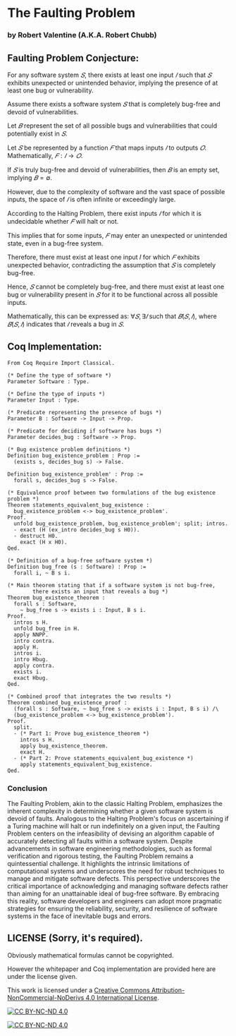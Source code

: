# The Faulting Problem
### by Robert Valentine (A.K.A. Robert Chubb)

## Faulting Problem Conjecture:
For any software system $𝑆$, there exists at least one input $𝐼$ such that $𝑆$ exhibits unexpected or unintended behavior, implying the presence of at least one bug or vulnerability.

Assume there exists a software system $𝑆$ that is completely bug-free and devoid of vulnerabilities. 

Let $𝐵$ represent the set of all possible bugs and vulnerabilities that could potentially exist in $𝑆$.  

Let $𝑆$ be represented by a function $𝐹$ that maps inputs $𝐼$ to outputs $𝑂$. Mathematically, $𝐹:𝐼→𝑂$.  

If $𝑆$ is truly bug-free and devoid of vulnerabilities, then $𝐵$ is an empty set, implying $𝐵=∅$.  

However, due to the complexity of software and the vast space of possible inputs, the space of $𝐼$ is often infinite or exceedingly large.  

According to the Halting Problem, there exist inputs $𝐼$ for which it is undecidable whether $𝐹$ will halt or not.  

This implies that for some inputs, $𝐹$ may enter an unexpected or unintended state, even in a bug-free system.  

Therefore, there must exist at least one input 𝐼 for which $𝐹$ exhibits unexpected behavior, contradicting the assumption that $𝑆$ is completely bug-free.  

Hence, $𝑆$ cannot be completely bug-free, and there must exist at least one bug or vulnerability present in $𝑆$ for it to be functional across all possible inputs.  

Mathematically, this can be expressed as: $∀𝑆,∃𝐼$ such that $𝐵(𝑆,𝐼)$, where $𝐵(𝑆,𝐼)$ indicates that $𝐼$ reveals a bug in $𝑆$.

## Coq Implementation:
```coq
From Coq Require Import Classical.

(* Define the type of software *)
Parameter Software : Type.

(* Define the type of inputs *)
Parameter Input : Type.

(* Predicate representing the presence of bugs *)
Parameter B : Software -> Input -> Prop.

(* Predicate for deciding if software has bugs *)
Parameter decides_bug : Software -> Prop.

(* Bug existence problem definitions *)
Definition bug_existence_problem : Prop :=
  (exists s, decides_bug s) -> False.

Definition bug_existence_problem' : Prop :=
  forall s, decides_bug s -> False.

(* Equivalence proof between two formulations of the bug existence problem *)
Theorem statements_equivalent_bug_existence :
  bug_existence_problem <-> bug_existence_problem'.
Proof.
  unfold bug_existence_problem, bug_existence_problem'; split; intros.
  - exact (H (ex_intro decides_bug s H0)).
  - destruct H0.
    exact (H x H0).
Qed.

(* Definition of a bug-free software system *)
Definition bug_free (s : Software) : Prop :=
  forall i, ~ B s i.

(* Main theorem stating that if a software system is not bug-free,
        there exists an input that reveals a bug *)
Theorem bug_existence_theorem :
  forall s : Software,
    ~ bug_free s -> exists i : Input, B s i.
Proof.
  intros s H.
  unfold bug_free in H.
  apply NNPP.
  intro contra.
  apply H.
  intros i.
  intro Hbug.
  apply contra.
  exists i.
  exact Hbug.
Qed.

(* Combined proof that integrates the two results *)
Theorem combined_bug_existence_proof :
  (forall s : Software, ~ bug_free s -> exists i : Input, B s i) /\
  (bug_existence_problem <-> bug_existence_problem').
Proof.
  split.
  - (* Part 1: Prove bug_existence_theorem *)
    intros s H.
    apply bug_existence_theorem.
    exact H.
  - (* Part 2: Prove statements_equivalent_bug_existence *)
    apply statements_equivalent_bug_existence.
Qed.
```

### Conclusion
The Faulting Problem, akin to the classic Halting Problem, emphasizes the inherent complexity in determining whether a given software system is devoid of faults. Analogous to the Halting Problem's focus on ascertaining if a Turing machine will halt or run indefinitely on a given input, the Faulting Problem centers on the infeasibility of devising an algorithm capable of accurately detecting all faults within a software system. Despite advancements in software engineering methodologies, such as formal verification and rigorous testing, the Faulting Problem remains a quintessential challenge. It highlights the intrinsic limitations of computational systems and underscores the need for robust techniques to manage and mitigate software defects. This perspective underscores the critical importance of acknowledging and managing software defects rather than aiming for an unattainable ideal of bug-free software. By embracing this reality, software developers and engineers can adopt more pragmatic strategies for ensuring the reliability, security, and resilience of software systems in the face of inevitable bugs and errors.

## LICENSE (Sorry, it's required).
Obviously mathematical formulas cannot be copyrighted.

However the whitepaper and Coq implementation are provided here are under the license given.

This work is licensed under a [Creative Commons Attribution-NonCommercial-NoDerivs 4.0 International License][cc-by-nc-nd].

[![CC BY-NC-ND 4.0][cc-by-nc-nd-shield]][cc-by-nc-nd]

[![CC BY-NC-ND 4.0][cc-by-nc-nd-image]][cc-by-nc-nd]

[cc-by-nc-nd]: http://creativecommons.org/licenses/by-nc-nd/4.0/
[cc-by-nc-nd-image]: https://licensebuttons.net/l/by-nc-nd/4.0/88x31.png
[cc-by-nc-nd-shield]: https://img.shields.io/badge/License-CC%20BY--NC--ND%204.0-lightgrey.svg

